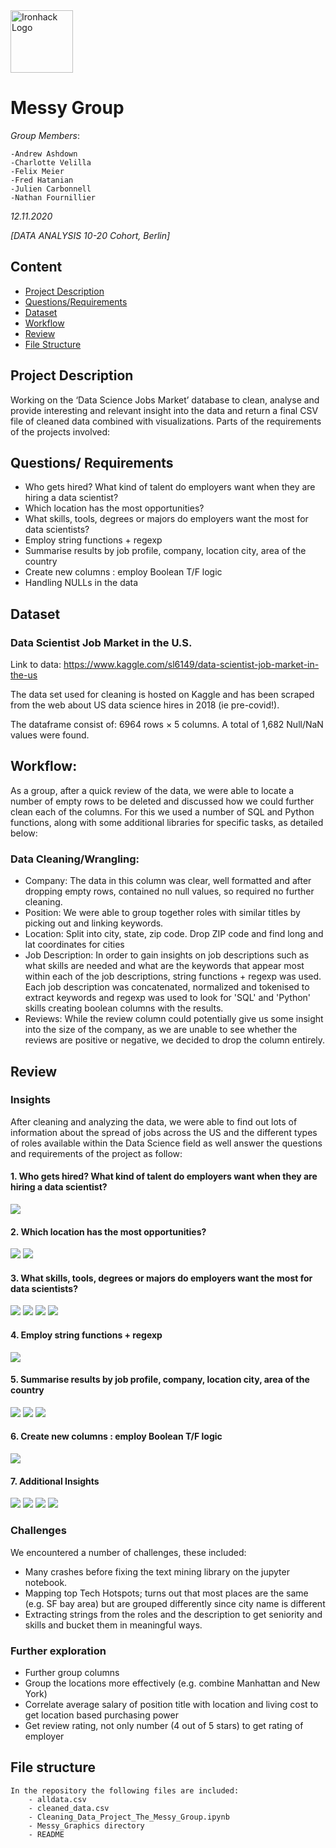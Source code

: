 <img src="https://bit.ly/2VnXWr2" alt="Ironhack Logo" width="100"/>

# Messy Group

*Group Members*: 
    
    -Andrew Ashdown 
    -Charlotte Velilla
    -Felix Meier
    -Fred Hatanian 
    -Julien Carbonnell 
    -Nathan Fournillier

    
  *12.11.2020*

*[DATA ANALYSIS 10-20 Cohort, Berlin]*

## Content
- [Project Description](#project-description)
- [Questions/Requirements](#questions/-requirements)
- [Dataset](#dataset)
- [Workflow](#workflow)
- [Review](#review)
- [File Structure](#file-structure)


## Project Description

Working on the ‘Data Science Jobs Market’ database to clean, analyse and provide interesting and relevant insight into the data and return a final CSV file of cleaned data combined with visualizations. Parts of the requirements of the projects involved: 


## Questions/ Requirements

- Who gets hired? What kind of talent do employers want when they are hiring a data scientist?
- Which location has the most opportunities?
- What skills, tools, degrees or majors do employers want the most for data scientists?
- Employ string functions + regexp
- Summarise results by job profile, company, location city, area of the country
- Create new columns : employ Boolean T/F  logic
- Handling NULLs in the data



## Dataset


### Data Scientist Job Market in the U.S.

Link to data: https://www.kaggle.com/sl6149/data-scientist-job-market-in-the-us

The data set used for cleaning is hosted on Kaggle and has been scraped from the web about US data science hires in 2018 (ie pre-covid!).

The dataframe consist of:  6964 rows × 5 columns.
A total of 1,682 Null/NaN values were found.

## Workflow:


As a group, after a quick review of the data, we were able to locate a number of empty rows to be deleted and discussed how we could further clean each of the columns. For this we used a number of SQL and Python functions, along with some additional libraries for specific tasks, as detailed below:

### Data Cleaning/Wrangling: 

*  Company:  The data in this column was clear, well formatted and after dropping empty rows, contained no null values, so required no further cleaning. 
* Position: We were able to group together roles with similar titles by picking out and linking keywords.
* Location: Split into city, state, zip code. Drop ZIP code and find long and lat coordinates for cities
* Job Description: In order to gain insights on job descriptions such as what skills are needed and what are the keywords that appear most within each of the job descriptions, string functions + regexp was used. Each job description was concatenated, normalized and tokenised to extract keywords and regexp was used to look for 'SQL' and 'Python' skills creating boolean columns with the results.
* Reviews: While the review column could potentially give us some insight into the size of the company, as we are unable to see whether the reviews are positive or negative, we decided to drop the column entirely.

 
## Review


### Insights

After cleaning and analyzing the data, we were able to find out lots of information about the spread of jobs across the US and the different types of roles available within the Data Science field as well answer the questions and requirements of the project as follow:


#### 1. Who gets hired? What kind of talent do employers want when they are hiring a data scientist?

<img src="https://bit.ly/2ItIt39" /> 


#### 2. Which location has the most opportunities? 

<img src="https://bit.ly/2ImzsJL" />  <img src="https://bit.ly/3kmXotb" />

#### 3. What skills, tools, degrees or majors do employers want the most for data scientists?  

 <img src="https://bit.ly/3nlK8H0" />  <img src="https://bit.ly/32G5TJT" /> <img src="https://bit.ly/3eTX5VD" />  <img src="https://bit.ly/2IteIj9" />

#### 4. Employ string functions + regexp

<img src="https://bit.ly/3pq439F" />

#### 5. Summarise results by job profile, company, location city, area of the country   


<img src="https://bit.ly/32FMOYp" />   <img src="https://bit.ly/3pxSFsC" />   <img src="https://bit.ly/3eTOPFl" /> 


#### 6. Create new columns : employ Boolean T/F  logic 

<img src="https://bit.ly/35qmtzc" />

#### 7. Additional Insights

<img src="https://bit.ly/3krMlPk" />  <img src="https://bit.ly/2K2fYKN " /> <img src="https://bit.ly/3nh9mGx" />  <img src="https://bit.ly/38AbsNE" /> 

### Challenges

We encountered a number of challenges, these included:
      
   - Many crashes before fixing the text mining library on the jupyter notebook. 
   - Mapping top Tech Hotspots; turns out that most places are the same (e.g. SF bay area) but are grouped             differently since city name is different 
   - Extracting strings from the roles and the description to get seniority and skills and bucket them in meaningful ways.


### Further exploration
   - Further group columns
   - Group the locations more effectively (e.g. combine Manhattan and New York)
   - Correlate average salary of position title with location and living cost to get location based purchasing power 
   - Get review rating, not only number (4 out of 5 stars) to get rating of employer



## File structure

    In the repository the following files are included:
        - alldata.csv
        - cleaned_data.csv
        - Cleaning_Data_Project_The_Messy_Group.ipynb
        - Messy_Graphics directory
        - README


```

```
